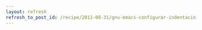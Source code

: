 ```yaml
---
layout: refresh
refresh_to_post_id: /recipe/2011-08-31/gnu-emacs-configurar-indentacin.html
---
```

